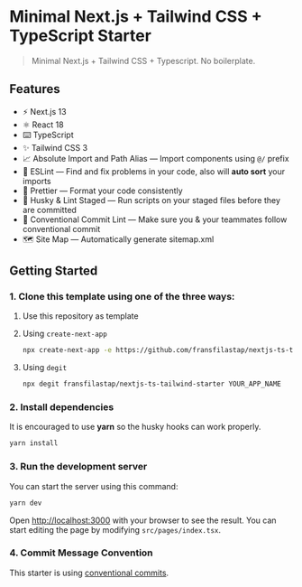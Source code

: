 # Minimal Next.js + Tailwind CSS + TypeScript Starter

> Minimal Next.js + Tailwind CSS + Typescript. No boilerplate.

## Features

- ⚡️ Next.js 13
- ⚛️ React 18
- ⌨️ TypeScript
- ✨ Tailwind CSS 3
- 📈 Absolute Import and Path Alias — Import components using `@/` prefix
- 📏 ESLint — Find and fix problems in your code, also will **auto sort** your imports
- 💖 Prettier — Format your code consistently
- 🐶 Husky & Lint Staged — Run scripts on your staged files before they are committed
- 🤖 Conventional Commit Lint — Make sure you & your teammates follow conventional commit
- 🗺 Site Map — Automatically generate sitemap.xml

## Getting Started

### 1. Clone this template using one of the three ways:

1. Use this repository as template
2. Using `create-next-app`

   ```bash
   npx create-next-app -e https://github.com/fransfilastap/nextjs-ts-tailwind-starter project-name
   ```

3. Using `degit`

   ```bash
   npx degit fransfilastap/nextjs-ts-tailwind-starter YOUR_APP_NAME
   ```

### 2. Install dependencies

It is encouraged to use **yarn** so the husky hooks can work properly.

```bash
yarn install
```

### 3. Run the development server

You can start the server using this command:

```bash
yarn dev
```

Open [http://localhost:3000](http://localhost:3000) with your browser to see the result. You can start editing the page by modifying `src/pages/index.tsx`.


### 4. Commit Message Convention

This starter is using [conventional commits](https://www.conventionalcommits.org/en/v1.0.0/). 
